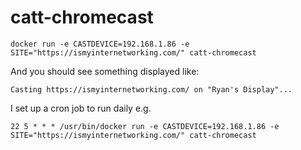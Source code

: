 # catt-chromecast

```
docker run -e CASTDEVICE=192.168.1.86 -e SITE="https://ismyinternetworking.com/" catt-chromecast
```

And you should see something displayed like:
```
Casting https://ismyinternetworking.com/ on "Ryan's Display"...
```
 
 
I set up a cron job to run daily e.g.
```
22 5 * * * /usr/bin/docker run -e CASTDEVICE=192.168.1.86 -e SITE="https://ismyinternetworking.com/" catt-chromecast
```